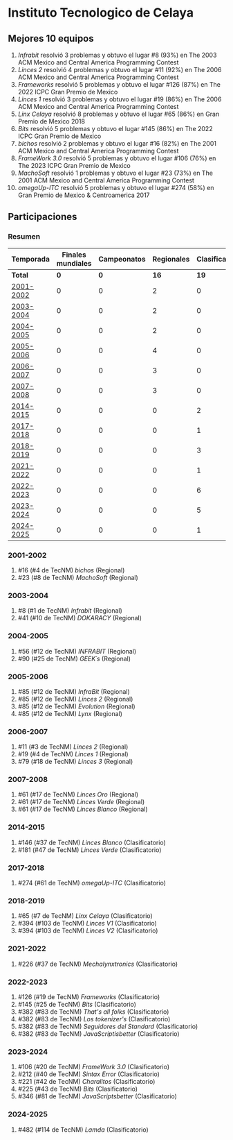 # Instituto Tecnologico de Celaya

## Mejores 10 equipos

1. _Infrabit_ resolvió 3 problemas y obtuvo el lugar #8 (93%) en The 2003 ACM Mexico and Central America Programming Contest
1. _Linces 2_ resolvió 4 problemas y obtuvo el lugar #11 (92%) en The 2006 ACM Mexico and Central America Programming Contest
1. _Frameworks_ resolvió 5 problemas y obtuvo el lugar #126 (87%) en The 2022 ICPC Gran Premio de Mexico
1. _Linces 1_ resolvió 3 problemas y obtuvo el lugar #19 (86%) en The 2006 ACM Mexico and Central America Programming Contest
1. _Linx Celaya_ resolvió 8 problemas y obtuvo el lugar #65 (86%) en Gran Premio de Mexico 2018
1. _Bits_ resolvió 5 problemas y obtuvo el lugar #145 (86%) en The 2022 ICPC Gran Premio de Mexico
1. _bichos_ resolvió 2 problemas y obtuvo el lugar #16 (82%) en The 2001 ACM Mexico and Central America Programming Contest
1. _FrameWork 3.0_ resolvió 5 problemas y obtuvo el lugar #106 (76%) en The 2023 ICPC Gran Premio de Mexico
1. _MachoSoft_ resolvió 1 problemas y obtuvo el lugar #23 (73%) en The 2001 ACM Mexico and Central America Programming Contest
1. _omegaUp-ITC_ resolvió 5 problemas y obtuvo el lugar #274 (58%) en Gran Premio de Mexico & Centroamerica 2017

## Participaciones

### Resumen

| Temporada | Finales mundiales | Campeonatos | Regionales | Clasificatorios | Equipos |
| --- | --- | --- | --- | --- | --- |
| **Total** | **0** | **0** | **16** | **19** | **35** |
| [2001-2002](#2001-2002) | 0 | 0 | 2 | 0 | 2 |
| [2003-2004](#2003-2004) | 0 | 0 | 2 | 0 | 2 |
| [2004-2005](#2004-2005) | 0 | 0 | 2 | 0 | 2 |
| [2005-2006](#2005-2006) | 0 | 0 | 4 | 0 | 4 |
| [2006-2007](#2006-2007) | 0 | 0 | 3 | 0 | 3 |
| [2007-2008](#2007-2008) | 0 | 0 | 3 | 0 | 3 |
| [2014-2015](#2014-2015) | 0 | 0 | 0 | 2 | 2 |
| [2017-2018](#2017-2018) | 0 | 0 | 0 | 1 | 1 |
| [2018-2019](#2018-2019) | 0 | 0 | 0 | 3 | 3 |
| [2021-2022](#2021-2022) | 0 | 0 | 0 | 1 | 1 |
| [2022-2023](#2022-2023) | 0 | 0 | 0 | 6 | 6 |
| [2023-2024](#2023-2024) | 0 | 0 | 0 | 5 | 5 |
| [2024-2025](#2024-2025) | 0 | 0 | 0 | 1 | 1 |

### 2001-2002

1. #16 (#4 de TecNM) _bichos_ (Regional)
1. #23 (#8 de TecNM) _MachoSoft_ (Regional)

### 2003-2004

1. #8 (#1 de TecNM) _Infrabit_ (Regional)
1. #41 (#10 de TecNM) _DOKARACY_ (Regional)

### 2004-2005

1. #56 (#12 de TecNM) _INFRABIT_ (Regional)
1. #90 (#25 de TecNM) _GEEK´s_ (Regional)

### 2005-2006

1. #85 (#12 de TecNM) _InfraBit_ (Regional)
1. #85 (#12 de TecNM) _Linces 2_ (Regional)
1. #85 (#12 de TecNM) _Evolution_ (Regional)
1. #85 (#12 de TecNM) _Lynx_ (Regional)

### 2006-2007

1. #11 (#3 de TecNM) _Linces 2_ (Regional)
1. #19 (#4 de TecNM) _Linces 1_ (Regional)
1. #79 (#18 de TecNM) _Linces 3_ (Regional)

### 2007-2008

1. #61 (#17 de TecNM) _Linces Oro_ (Regional)
1. #61 (#17 de TecNM) _Linces Verde_ (Regional)
1. #61 (#17 de TecNM) _Linces Blanco_ (Regional)

### 2014-2015

1. #146 (#37 de TecNM) _Linces Blanco_ (Clasificatorio)
1. #181 (#47 de TecNM) _Linces Verde_ (Clasificatorio)

### 2017-2018

1. #274 (#61 de TecNM) _omegaUp-ITC_ (Clasificatorio)

### 2018-2019

1. #65 (#7 de TecNM) _Linx Celaya_ (Clasificatorio)
1. #394 (#103 de TecNM) _Linces V1_ (Clasificatorio)
1. #394 (#103 de TecNM) _Linces V2_ (Clasificatorio)

### 2021-2022

1. #226 (#37 de TecNM) _Mechalynxtronics_ (Clasificatorio)

### 2022-2023

1. #126 (#19 de TecNM) _Frameworks_ (Clasificatorio)
1. #145 (#25 de TecNM) _Bits_ (Clasificatorio)
1. #382 (#83 de TecNM) _That's all folks_ (Clasificatorio)
1. #382 (#83 de TecNM) _Los tokenizer's_ (Clasificatorio)
1. #382 (#83 de TecNM) _Seguidores del Standard_ (Clasificatorio)
1. #382 (#83 de TecNM) _JavaScriptisbetter_ (Clasificatorio)

### 2023-2024

1. #106 (#20 de TecNM) _FrameWork 3.0_ (Clasificatorio)
1. #212 (#40 de TecNM) _Sintax Error_ (Clasificatorio)
1. #221 (#42 de TecNM) _Charalitos_ (Clasificatorio)
1. #225 (#43 de TecNM) _Bits_ (Clasificatorio)
1. #346 (#81 de TecNM) _JavaScriptsbetter_ (Clasificatorio)

### 2024-2025

1. #482 (#114 de TecNM) _Lamda_ (Clasificatorio)



